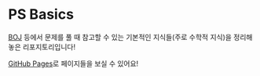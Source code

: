 PS Basics
=========
[BOJ](https://www.acmicpc.net) 등에서 문제를 풀 때 참고할 수 있는 기본적인 지식들(주로 수학적 지식)을 정리해놓은 리포지토리입니다!

[GitHub Pages](https://somnisomni.github.io/PS-Basics)로 페이지들을 보실 수 있어요!